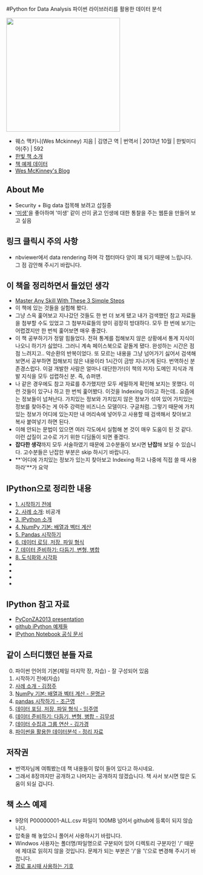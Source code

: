 #Python for Data Analysis 파이썬 라이브러리를 활용한 데이터 분석

[<img src="http://akamaicovers.oreilly.com/images/0636920023784/lrg.jpg" width="300px" />](http://www.yes24.com/24/goods/11043328?scode=029)


- 웨스 맥키니(Wes Mckinney) 지음 | 김영근 역 | 번역서 | 2013년 10월 | 한빛미디어(주) | 592
- [한빛 책 소개](http://www.hanbit.co.kr/book/look.html?isbn=978-89-6848-047-8)
- [책 예제 데이터](https://github.com/pydata/pydata-book)
- [Wes McKinney's Blog](http://blog.wesmckinney.com)

## About Me

- Security + Big data 접목해 보려고 삽질중
- ['미생'](http://cartoon.media.daum.net/webtoon/view/miseng)을 좋아하며 '미생' 같이 선이 굵고 인생에 대한 통찰을 주는 웹툰을 만들어 보고 싶음

## 링크 클릭시 주의 사항

- nbviewer에서 data rendering 하며 각 챕터마다 양이 꽤 되기 때문에 느립니다. 그 점 감안해 주시기 바랍니다.

## 이 책을 정리하면서 들었던 생각

- [Master Any Skill With These 3 Simple Steps](http://www.businessinsider.com/skill-mastery-2014-5?utm_content=buffer801f0&utm_medium=social&utm_source=facebook.com&utm_campaign=buffer)
- 이 책에 있는 것들을 실험해 봤다.
- 그냥 스윽 훑어보고 지나갔던 것들도 한 번 더 보게 됐고 내가 검색했던 참고 자료들을 첨부할 수도 있었고 그 첨부자료들의 양이 굉장히 방대하다. 모두 한 번에 보기는 어렵겠지만 한 번씩 훑어보면 매우 좋겠다.
- 이 책 공부하기가 정말 힘들었다. 전혀 통계를 접해보지 않은 상황에서 통계 지식이 나오니 하기가 싫었다. 그러니 계속 페이스북으로 겉돌게 됐다. 완성하는 시간은 점점 느려지고.. 악순환의 반복이었다. 또 모르는 내용을 그냥 넘어가기 싫어서 검색해보면서 공부하면 접해보지 않은 내용이라 1시간이 금방 지나가게 된다. 번역하신 분 존경스럽다. 이걸 개발한 사람은 얼마나 대단한가!(이 책의 저자) 도메인 지식과 개발 지식을 모두 섭렵하신 분. 즉, 슈퍼맨.
- 나 같은 경우에도 참고 자료를 추가했지만 모두 세밀하게 확인해 보지는 못했다. 이런 것들이 있구나 하고 한 번씩 훑어봤다. 이것을 Indexing 이라고 하는데.. 요즘에는 정보들이 넘쳐난다. 가치있는 정보와 가치있지 않은 정보가 섞여 있어 가치있는 정보를 찾아주는 게 아주 강력한 비즈니스 모델이다. 구글처럼. 그렇기 때문에 가치있는 정보가 어디에 있는지만 내 머리속에 넣어두고 사용할 때 검색해서 찾아보고 복사 붙여넣기 하면 된다. 
- 이해 안되는 문법이 있으면 여러 각도에서 실험해 본 것이 매우 도움이 된 것 같다. 이런 삽질이 고수로 가기 위한 디딤돌이 되면 좋겠다.
- **잡다한 생각**까지 모두 서술하였기 때문에 고수분들이 보시면 **난잡**해 보일 수 있습니다. 고수분들은 난잡한 부분은 skip 하시기 바랍니다.
- **'어디에 가치있는 정보가 있는지 찾아보고 Indexing 하고 나중에 직접 쓸 때 사용하라'**가 요약

## IPython으로 정리한 내용
- [1. 시작하기 전에](http://nbviewer.ipython.org/urls/raw.github.com/re4lfl0w/ipython/master/books/python_data_analysis/ch01_Preliminaries.ipynb)
- [2. 사례 소개](http://nbviewer.ipython.org/github/re4lfl0w/ipython/blob/master/books/python_data_analysis/ch02_Introduction%20Examples.ipynb): 비공개
- [3. IPython 소개](http://nbviewer.ipython.org/github/re4lfl0w/ipython/blob/master/books/python_data_analysis/ch03_Introduction%20IPython.ipynb)
- [4. NumPy 기본: 배열과 벡터 계산](http://nbviewer.ipython.org/github/re4lfl0w/ipython/blob/master/books/python_data_analysis/ch04_Numpy.ipynb)
- [5. Pandas 시작하기](http://nbviewer.ipython.org/github/re4lfl0w/ipython/blob/master/books/python_data_analysis/ch05_Pandas.ipynb)
- [6. 데이터 로딩, 저장, 파일 형식](http://nbviewer.ipython.org/github/re4lfl0w/ipython/blob/master/books/python_data_analysis/ch06_Data%20loading.ipynb)
- [7. 데이터 준비하기: 다듬기, 변형, 병합](http://nbviewer.ipython.org/github/re4lfl0w/ipython/blob/master/books/python_data_analysis/ch07_Data_prepare_fixing_transform_merge.ipynb)
- [8. 도식화와 시각화](http://nbviewer.ipython.org/github/re4lfl0w/ipython/blob/master/books/python_data_analysis/ch08_Plotting_and_Visualization.ipynb)
- [9. 데이터 수집과 그룹 연산]: 비공개
- [10. 시계열]: 비공개
- [11. 금융, 경제 데이터 애플리케이션]: 비공개
- [12. 고급 NumPy]: 비공개

## IPython 참고 자료

- [PyConZA2013 presentation](http://nbviewer.ipython.org/github/Tooblippe/zapycon2013_ipython_science/blob/master/src/pycon13_ipython.ipynb)
- [github iPython 예제들](https://github.com/ipython/ipython/tree/master/examples/notebooks)
- [IPython Notebook 공식 문서](http://ipython.org/ipython-doc/dev/notebook/index.html)

## 같이 스터디했던 분들 자료

0. 파이썬 언어의 기본(제일 마지막 장, 자습) - 잘 구성되어 있음
1. 시작하기 전에(자습)
2. [사례 소개 - 김정주](https://www.facebook.com/groups/291278291017913/permalink/421495504662857/)
4. [NumPy 기본: 배열과 벡터 계산 - 문명균](https://www.facebook.com/groups/291278291017913/permalink/432705793541828/)
5. [pandas 시작하기 - 조근영](http://nbviewer.ipython.org/gist/re4lfl0w/9615403)
6. [데이터 포딩, 저장, 파일 형식 - 임주영](https://www.facebook.com/groups/291278291017913/permalink/437726176373123/)
7. [데이터 준비하기: 다듬기, 변형, 병합 - 김무성](https://www.facebook.com/groups/291278291017913/441635609315513/)
8. [데이터 수집과 그룹 연산 - 김가경](https://www.facebook.com/groups/291278291017913/450265831785824/)
9. [파이썬을 활용한 데이터분석 - 정리 자료](https://www.facebook.com/notes/%ED%8C%8C%EC%9D%B4%EC%8D%AC-%EB%9D%BC%EC%9D%B4%EB%B8%8C%EB%9F%AC%EB%A6%AC%EB%A5%BC-%ED%99%9C%EC%9A%A9%ED%95%9C-%EB%8D%B0%EC%9D%B4%ED%84%B0-%EB%B6%84%EC%84%9D/%ED%8C%8C%EC%9D%B4%EC%8D%AC%EC%9D%84-%ED%99%9C%EC%9A%A9%ED%95%9C-%EB%8D%B0%EC%9D%B4%ED%84%B0-%EB%B6%84%EC%84%9D-%EC%99%84%EB%A3%8C/243588705812557)

## 저작권

- 번역자님께 여쭤봤는데 책 내용들이 많이 들어 있다고 하시네요.
- 그래서 8장까지만 공개하고 나머지는 공개하지 않겠습니다. 책 사서 보시면 많은 도움이 되실 겁니다.

## 책 소스 예제

- 9장의 P00000001-ALL.csv 파일이 100MB 넘어서 github에 등록이 되지 않습니다. 
- 압축을 해 놓았으니 풀어서 사용하시기 바랍니다.
- Windwos 사용자는 폴더명/파일명으로 구분되어 있어 디렉토리 구분자인 '/' 때문에 제대로 읽히지 않을 것입니다. 문제가 되는 부분은 '/'을 '\\'으로 변경해 주시기 바랍니다.
- [경로 표시때 사용하는 기호](http://ith.kr/chair/cgj/cgj1201.html)